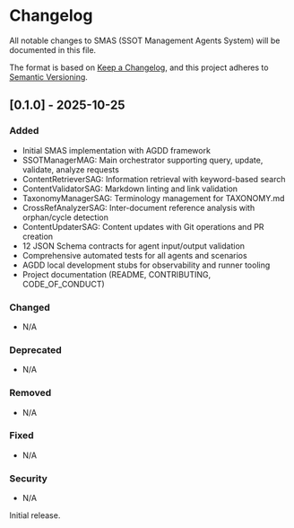 # Changelog

All notable changes to SMAS (SSOT Management Agents System) will be documented in this file.

The format is based on [Keep a Changelog](https://keepachangelog.com/en/1.0.0/),
and this project adheres to [Semantic Versioning](https://semver.org/spec/v2.0.0.html).

## [0.1.0] - 2025-10-25

### Added
- Initial SMAS implementation with AGDD framework
- SSOTManagerMAG: Main orchestrator supporting query, update, validate, analyze requests
- ContentRetrieverSAG: Information retrieval with keyword-based search
- ContentValidatorSAG: Markdown linting and link validation
- TaxonomyManagerSAG: Terminology management for TAXONOMY.md
- CrossRefAnalyzerSAG: Inter-document reference analysis with orphan/cycle detection
- ContentUpdaterSAG: Content updates with Git operations and PR creation
- 12 JSON Schema contracts for agent input/output validation
- Comprehensive automated tests for all agents and scenarios
- AGDD local development stubs for observability and runner tooling
- Project documentation (README, CONTRIBUTING, CODE_OF_CONDUCT)

### Changed
- N/A

### Deprecated
- N/A

### Removed
- N/A

### Fixed
- N/A

### Security
- N/A

Initial release.

